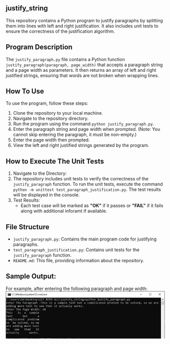 ## justify_string
This repository contains a Python program to justify paragraphs by splitting them into lines with left and right justification. It also includes unit tests to ensure the correctness of the justification algorithm.

## Program Description
The `justify_paragraph.py` file contains a Python function `justify_paragraph(paragraph, page_width)` that accepts a paragraph string and a page width as parameters. It then returns an array of left and right justified strings, ensuring that words are not broken when wrapping lines.

## How To Use
To use the program, follow these steps:

1. Clone the repository to your local machine.
2. Navigate to the repository directory.
3. Run the program using the command `python justify_paragraph.py`.
4. Enter the paragraph string and page width when prompted. 
    (Note: You cannot skip entering the paragraph, it must be non-empty.)
5. Enter the page width then prompted.
6. View the left and right justified strings generated by the program.

## How to Execute The Unit Tests

1. Navigate to the Directory:
2. The repository includes unit tests to verify the correctness of the `justify_paragraph` function. To run the unit tests, execute the command `python -m unittest test_paragraph_justification.py`. The test results will be displayed in the console.
3. Test Results:
    - Each test case will be marked as **"OK"** if it passes or **"FAIL"** if it fails along with additional inforamt if available.

## File Structure
- `justify_paragraph.py`: Contains the main program code for justifying paragraphs.
- `test_paragraph_justification.py`: Contains unit tests for the `justify_paragraph` function.
- `README.md`: This file, providing information about the repository.

## Sample Output:
For example, after entering the following paragraph and page width:
![alt text](image.png)
